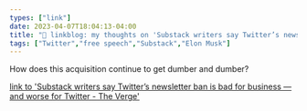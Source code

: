 ```yaml
---
types: ["link"]
date: 2023-04-07T18:04:13-04:00
title: "🔗 linkblog: my thoughts on 'Substack writers say Twitter’s newsletter ban is bad for business — and worse for Twitter - The Verge'"
tags: ["Twitter","free speech","Substack","Elon Musk"]
---
```

How does this acquisition continue to get dumber and dumber?  
 

[link to 'Substack writers say Twitter’s newsletter ban is bad for business — and worse for Twitter - The Verge'](https://www.theverge.com/2023/4/7/23674427/substack-twitter-writers-founders-mad-restrictions-elon-musk)
